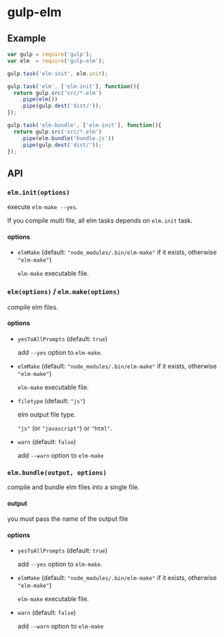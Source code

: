 gulp-elm
===

Example
---

```.js
var gulp = require('gulp');
var elm  = require('gulp-elm');

gulp.task('elm-init', elm.init);

gulp.task('elm', ['elm-init'], function(){
  return gulp.src('src/*.elm')
    .pipe(elm())
    .pipe(gulp.dest('dist/'));
});

gulp.task('elm-bundle', ['elm-init'], function(){
  return gulp.src('src/*.elm')
    .pipe(elm.bundle('bundle.js'))
    .pipe(gulp.dest('dist/'));
});
```

API
---

### `elm.init(options)`

execute `elm-make --yes`.

If you compile multi file, all elm tasks depends on `elm.init` task.

#### options

* `elmMake` (default: `"node_modules/.bin/elm-make"` if it exists, otherwise `"elm-make"`)

    `elm-make` executable file.

### `elm(options)` / `elm.make(options)`

compile elm files.

#### options

* `yesToAllPrompts` (default: `true`)

    add `--yes` option to `elm-make`.

* `elmMake` (default: `"node_modules/.bin/elm-make"` if it exists, otherwise `"elm-make"`)

    `elm-make` executable file.

* `filetype` (default: `"js"`)

    elm output file type.

    `"js"` (or `"javascript"`) or `"html"`.

* `warn` (default: `false`)

    add `--warn` option to `elm-make`


### `elm.bundle(output, options)`

compile and bundle elm files into a single file.

#### output

  you must pass the name of the output file

#### options

* `yesToAllPrompts` (default: `true`)

    add `--yes` option to `elm-make`.

* `elmMake` (default: `"node_modules/.bin/elm-make"` if it exists, otherwise `"elm-make"`)

    `elm-make` executable file.

* `warn` (default: `false`)

    add `--warn` option to `elm-make`
